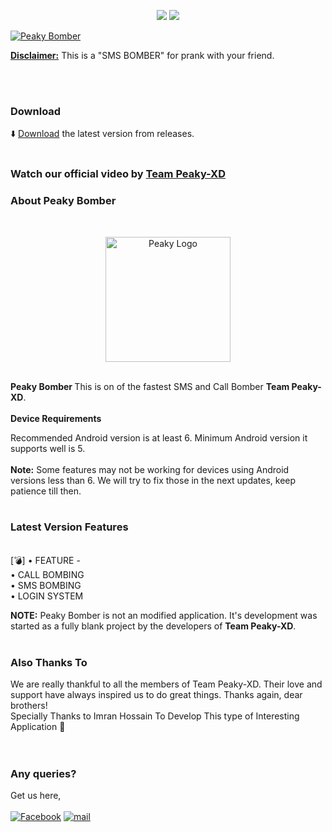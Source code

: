 <p align="center">
<img src="https://img.shields.io/badge/Java-ED8B00?style=for-the-badge&logo=java&logoColor=white">
<img src="https://img.shields.io/badge/JavaScript-F7DF1E?style=for-the-badge&logo=javascript&logoColor=black">
<p>
<a href="#">
<img title="Peaky Bomber" src="https://avatars.githubusercontent.com/u/121819973?v=4">
</a>
</p>
<b><u>Disclaimer:</u></b> This is a "SMS BOMBER" for prank with your friend.
</p>
<br>

<br>

### Download
⬇️ <a href="https://github.com/Peaky-XD/Peaky-Boomber/blob/main/base.apk?raw=true">Download</a> the latest version from releases.
<br>
<br>

### Watch our official video by <a href="https://www.facebook.com/peaky009">Team Peaky-XD</a>
### About Peaky Bomber
<br>
<p align="center">
<a href="#">
<img title="Peaky Bomber" alt="Peaky Logo" src="https://github.com/Peaky-XD/Peaky-Boomber/blob/main/Picsart_23-04-23_08-16-40-862.png?raw=true" height="200" width="200">
</a>
</p>
<br>
<b>Peaky Bomber </b>This is on of the fastest SMS and Call Bomber <b>Team Peaky-XD</b>.
<br>
<br>
<b>Device Requirements</b>

Recommended Android version is at least 6. Minimum Android version it supports well is 5.
<br>
<br>
<b>Note:</b> Some features may not be working for devices using Android versions less than 6. We will try to fix those in the next updates, keep patience till then.
<br>
<br>

### Latest Version Features
<br>
[💣] • FEATURE -
<br>
        • CALL BOMBING 
<br>
        • SMS BOMBING 
<br>
        • LOGIN SYSTEM 
<br>


<b>NOTE:</b> Peaky Bomber is not an modified application. It's development was started as a fully blank project by the developers of <b>Team Peaky-XD</b>.
<br>
<br>

### Also Thanks To

We are really thankful to all the members of Team Peaky-XD. Their love and support have always inspired us to do great things. Thanks again, dear brothers!
<br>
Specially Thanks to Imran Hossain To Develop This type of Interesting Application 🖤
<br>
<br>
<br>

### Any queries?
Get us here,<br></br>
[![Facebook](https://img.shields.io/badge/Facebook-1877F2?style=for-the-badge&logo=facebook&logoColor=white)](https://www.facebook.com/peaky09)
[![mail](https://img.shields.io/badge/Gmail-D14836?style=for-the-badge&logo=gmail&logoColor=white)](mailto:x_spoilt@yahoo.com)
